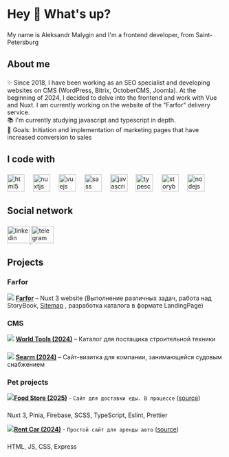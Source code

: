 <h1 align="left">Hey 👋 What's up?</h1>

###

<p align="left">My name is Aleksandr Malygin and I'm a frontend developer, from Saint-Petersburg</p>

###

<h2 align="left">About me</h2>

###

<p align="left">✨ Since 2018, I have been working as an SEO specialist and developing websites on CMS (WordPress, Bitrix, OctoberCMS, Joomla). At the beginning of 2024, I decided to delve into the frontend and work with Vue and Nuxt. I am currently working on the website of the "Farfor" delivery service.<br>📚 I'm currently studying javascript and typescript in depth.<br>🎯 Goals: Initiation and implementation of marketing pages that have increased conversion to sales</p>

###

<h2 align="left">I code with</h2>

###

<div align="left">
  <img src="https://cdn.jsdelivr.net/gh/devicons/devicon/icons/html5/html5-original.svg" height="40" alt="html5 logo"  />
  <img width="12" />
  <img src="https://cdn.jsdelivr.net/gh/devicons/devicon/icons/nuxtjs/nuxtjs-original.svg" height="40" alt="nuxtjs logo"  />
  <img width="12" />
  <img src="https://cdn.jsdelivr.net/gh/devicons/devicon/icons/vuejs/vuejs-original.svg" height="40" alt="vuejs logo"  />
  <img width="12" />
  <img src="https://cdn.jsdelivr.net/gh/devicons/devicon/icons/sass/sass-original.svg" height="40" alt="sass logo"  />
  <img width="12" />
  <img src="https://cdn.jsdelivr.net/gh/devicons/devicon/icons/javascript/javascript-original.svg" height="40" alt="javascript logo"  />
  <img width="12" />
  <img src="https://cdn.jsdelivr.net/gh/devicons/devicon/icons/typescript/typescript-original.svg" height="40" alt="typescript logo"  />
  <img width="12" />
  <img src="https://cdn.jsdelivr.net/gh/devicons/devicon/icons/storybook/storybook-original.svg" height="40" alt="storybook logo"  />
  <img width="12" />
  <img src="https://cdn.jsdelivr.net/gh/devicons/devicon/icons/nodejs/nodejs-original.svg" height="40" alt="nodejs logo"  />
</div>

###

<h2 align="left">Social network</h2>

###

<div align="left">
  <a href="https://www.linkedin.com/in/aleksandr-malygin/" target="_blank">
    <img src="https://raw.githubusercontent.com/maurodesouza/profile-readme-generator/master/src/assets/icons/social/linkedin/default.svg" width="52" height="40" alt="linkedin logo"  />
  </a>
  <a href="https://t.me/dreake88" target="_blank">
    <img src="https://raw.githubusercontent.com/maurodesouza/profile-readme-generator/master/src/assets/icons/social/telegram/default.svg" width="52" height="40" alt="telegram logo"  />
  </a>
</div>

###

<h2 align="left">Projects</h2>

<h3 align="left">Farfor</h3> 

[![](https://img.icons8.com/external-tal-revivo-shadow-tal-revivo/16/000000/external-nuxt-js-a-free-and-open-source-web-application-framework-logo-shadow-tal-revivo.png)](https://ufa.farfor.ru/) [**Farfor**](https://ufa.farfor.ru/) – Nuxt 3 website (Выполнение различных задач, работа над StoryBook, [Sitemap](https://ufa.farfor.ru/sitemap/) , разработка каталога в формате LandingPage)

<h3 align="left">CMS</h3>

[![](https://img.icons8.com/?size=16&id=v9uZbuVoWleB&format=png&color=000000)](https://world-tools.ru/) [**World Tools (2024)**](https://world-tools.ru/) – Каталог для постащика строительной техники

###

[![](https://img.icons8.com/?size=16&id=v9uZbuVoWleB&format=png&color=000000)](https://searm.ru) [**Searm (2024)**](https://searm.ru) – Сайт-визитка для компании, занимающейся судовым снабжением

<h3 align="left">Pet projects</h3>

[![](https://img.icons8.com/external-tal-revivo-shadow-tal-revivo/16/000000/external-nuxt-js-a-free-and-open-source-web-application-framework-logo-shadow-tal-revivo.png)]()[**Food Store (2025)**]() - `Сайт для доставки еды. В процессе` ([source](https://github.com/ScripThor/Food-Store))

###

Nuxt 3, Pinia, Firebase, SCSS, TypeScript, Eslint, Prettier

[![](https://img.icons8.com/color/16/000000/html-5.png)]()[**Rent Car (2024)**]() - `Простой сайт для аренды авто` ([source](https://github.com/ScripThor/Rent-Car-Landing))

###

HTML, JS, CSS, Express

###

